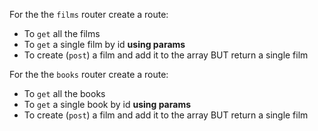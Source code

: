 For the the `films` router create a route:

- To `get` all the films
- To `get` a single film by id **using params**
- To create (`post`) a film and add it to the array BUT return a single film

For the the `books` router create a route:

- To `get` all the books
- To `get` a single book by id **using params**
- To create (`post`) a film and add it to the array BUT return a single film
